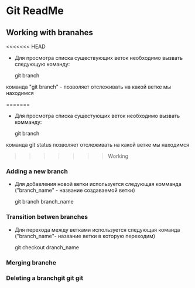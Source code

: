 # Git ReadMe
## Working with branahes

<<<<<<< HEAD
* Для просмотра списка существующих веток необходимо вызвать следующую команду: 

    git branch

команда "git branch" - позволяет отслеживать на какой ветке мы находимся

=======
* Для просмотра списка сущестующих веток необходимо вызвать комманду: 

    git branch

команда git status позволяет отслеживать на какой ветке мы находимся
>>>>>>> Working
### Adding a new branch

* Для добавления новой ветки используется следующая комманда ("branch_name" - название создаваемой ветки)

    git branch branch_name

### Transition betwen branches

* Для перехода между ветками используется следующая команда ("branch_name"- название ветки в которую переходим)

    git checkout dranch_name
### Merging branche
### Deleting a branchgit git git 